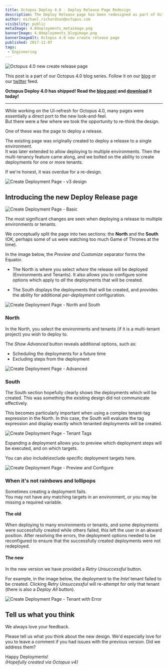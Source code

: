 ```yaml
---
title: Octopus Deploy 4.0 - Deploy Release Page Redesign 
description: The Deploy Release page has been redesigned as part of Octopus version 4.0  
author: michael.richardson@octopus.com
visibility: public
metaImage: 4.0deployments_metaimage.png
bannerImage: 4.0deployments_blogimage.png
bannerImageAlt: Octopus 4.0 new create release page
published: 2017-11-07
tags:
 - Engineering
---
```


![Octopus 4.0 new create release page](4.0deployments_blogimage.png)

This post is a part of our Octopus 4.0 blog series. Follow it on our [blog](https://octopus.com/blog) or our [twitter](https://twitter.com/octopusdeploy) feed.

**Octopus Deploy 4.0 has shipped! Read the [blog post](/blog/2017-11/octopus-release-4-0.md) and [download](https://octopus.com/downloads) it today!**

---

While working on the UI-refresh for Octopus 4.0, many pages were essentially a direct port to the new look-and-feel.    
But there were a few where we took the opportunity to re-think the design. 

One of these was the page to deploy a release.

The existing page was originally created to deploy a release to a single environment.   
It was later extended to allow deploying to multiple environments.  Then the multi-tenancy feature came along, and we bolted on the ability to create deployments for one or more tenants. 

If we're honest, it was overdue for a re-design.

![Create Deployment Page - v3 design](octopus-v4-create-deployment-v3.png "width=500")


## Introducing the new Deploy Release page

![Create Deployment Page - Basic](octopus-v4-create-deployment-basic.png "width=500")

The most significant changes are seen when deploying a release to multiple environments or tenants. 

We conceptually split the page into two sections: the **North** and the **South** (OK, perhaps some of us were watching too much Game of Thrones at the time).

In the image below, the _Preview and Customize_ separator forms the Equator.

- The North is where you select _where_ the release will be deployed (Environments and Tenants). It also allows you to configure some options which apply to _all_ the deployments that will be created.

- The South displays the deployments that will be created, and provides the ability for additional _per-deployment_ configuration.

![Create Deployment Page - North and South](octopus-v4-create-deployment-north-south.png "width=500")

### North

In the North, you select the environments and tenants (if it is a multi-tenant project) you wish to deploy to.

The _Show Advanced_ button reveals additional options, such as:

- Scheduling the deployments for a future time  
- Excluding steps from the deployment

![Create Deployment Page - Advanced](octopus-v4-create-deployment-advanced.png "width=500")

### South

The South section hopefully clearly shows the deployments which will be created. This was something the existing design did not communicate effectively.

This becomes particularly important when using a complex tenant-tag expression in the North.  In this case, the South will evaluate the tag expression and display exactly which tenanted deployments will be created.

![Create Deployment Page - Tenant Tags](octopus-v4-create-deployment-tenant-tags.png "width=500")

Expanding a deployment allows you to preview which deployment steps will be executed, and on which targets. 

You can also include\exclude specific deployment targets here.   

![Create Deployment Page - Preview and Configure](octopus-v4-create-deployment-south-expanded.png "width=500")


### When it's not rainbows and lollipops 

Sometimes creating a deployment fails.  
You may not have any matching targets in an environment, or you may be missing a required variable.

#### The old 

When deploying to many environments or tenants, and some deployments were successfully created while others failed, this left the user in an akward position. After resolving the errors, the deployment options needed to be reconfigured to ensure that the successfully created deployments were not redeployed. 

#### The new

In the new version we have provided a _Retry Unsuccessful_ button.  

For example, in the image below, the deployment to the _Intel_ tenant failed to be created.  Clicking _Retry Unsuccessful_ will re-attempt for only that tenant (there is also a _Deploy All_ button).   

![Create Deployment Page - Tenant with Error](octopus-v4-create-deployment-tenant-with-error.png "width=500")


## Tell us what you think 

We always love your feedback. 

Please tell us what you think about the new design.  We'd especially love for you to leave a comment if you had issues with the previous version.  Did we address them? 

Happy Deployments!   
_(Hopefully created via Octopus v4)_
